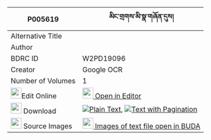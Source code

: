 |P005619|མིང་གྲགས་མི་སྣ་གཞོན་དུས། 
| --- | --- 
|Alternative Title |
|Author | 
|BDRC ID | W2PD19096
|Creator | Google OCR
|Number of Volumes| 1
|<img width="25" src="https://img.icons8.com/color/25/000000/edit-property.png">Edit Online| [<img width="25" src="https://avatars.githubusercontent.com/u/45091458?s=200&v=4"> Open in Editor](http://editor.openpecha.org/P005619)
|<img width="25" src="https://img.icons8.com/fluent/48/000000/download-2.png"/>  Download | [![](https://img.icons8.com/color/20/000000/txt.png)Plain Text](https://github.com/Openpecha/P005619/releases/download/v2/ming_drak_mina_shyon_du_plain_P005619.zip), [![](https://img.icons8.com/color/20/000000/txt.png)Text with Pagination](https://github.com/Openpecha/P005619/releases/download/v2/ming_drak_mina_shyon_du_pages_P005619.zip)
|<img width="25" src="https://img.icons8.com/plasticine/100/000000/pictures-folder.png"/>  Source Images | [<img width="25" src="https://library.bdrc.io/icons/BUDA-small.svg"> Images of text file open in BUDA](https://library.bdrc.io/show/bdr:W2PD19096)